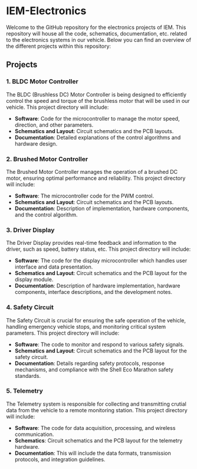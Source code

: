 # IEM-Electronics

Welcome to the GitHub repository for the electronics projects of IEM. This repository will house all the code, schematics, documentation, etc. related to the electronics systems in our vehicle. Below you can find an overview of the different projects within this repository:

## Projects

### 1. BLDC Motor Controller
The BLDC (Brushless DC) Motor Controller is being designed to efficiently control the speed and torque of the brushless motor that will be used in our vehicle. This project directory will include:
- **Software**: Code for the microcontroller to manage the motor speed, direction, and other parameters.
- **Schematics and Layout**: Circuit schematics and the PCB layouts.
- **Documentation**: Detailed explanations of the control algorithms and hardware design.

### 2. Brushed Motor Controller
The Brushed Motor Controller manages the operation of a brushed DC motor, ensuring optimal performance and reliability. This project directory will include:
- **Software**: The microcontroller code for the PWM control.
- **Schematics and Layout**: Circuit schematics and the PCB layouts.
- **Documentation**: Description of implementation, hardware components, and the control algorithm.

### 3. Driver Display
The Driver Display provides real-time feedback and information to the driver, such as speed, battery status, etc. This project directory will include:
- **Software**: The code for the display microcontroller which handles user interface and data presentation.
- **Schematics and Layout**: Circuit schematics and the PCB layout for the display module.
- **Documentation**: Description of hardware implementation, hardware components, interface descriptions, and the development notes.

### 4. Safety Circuit
The Safety Circuit is crucial for ensuring the safe operation of the vehicle, handling emergency vehicle stops, and monitoring critical system parameters. This project directory will include:
- **Software**: The code to monitor and respond to various safety signals.
- **Schematics and Layout**: Circuit schematics and the PCB layout for the safety circuit.
- **Documentation**: Details regarding safety protocols, response mechanisms, and compliance with the Shell Eco Marathon safety standards.

### 5. Telemetry
The Telemetry system is responsible for collecting and transmitting crutial data from the vehicle to a remote monitoring station. This project directory will include:
- **Software**: The code for data acquisition, processing, and wireless communication.
- **Schematics**: Circuit schematics and the PCB layout for the telemetry hardware.
- **Documentation**: This will include the data formats, transmission protocols, and integration guidelines.
